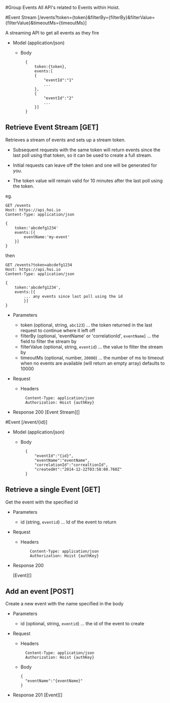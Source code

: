 #Group Events
All API's related to Events within Hoist.

#Event Stream [/events?token={token}&filterBy={filterBy}&filterValue={filterValue}&timeoutMs={timeoutMs}]

A streaming API to get all events as they fire


+ Model (application/json)

    + Body

            {
                token:{token},
                events:[
                {
                    "eventId":"1"
                    ...
                },
                {
                    "eventId":"2"
                    ...
                }]
            }


## Retrieve Event Stream [GET]

Retrieves a stream of events and sets up a stream token.
* Subsequent requests with the same token will return events since the last poll using that token, so it can be used to create a full stream.

* Initial requests can leave off the token and one will be generated for you.

* The token value will remain valid for 10 minutes after the last poll using the token.

eg.

```http
GET /events
Host: https://api.hoi.io
Content-Type: application/json

{
    token:'abcdefg1234'
    events:[{
        eventName:'my-event'
    }]
}
```
then
```http
GET /events?token=abcdefg1234
Host: https://api.hoi.io
Content-Type: application/json

{
    token:'abcdefg1234',
    events:[{
        ... any events since last poll using the id
        }]
}
```

+ Parameters

    + token (optional, string, `abc123`) ... the token returned in the last request to continue where it left off
    + filterBy (optional, 'eventName' or 'correlationId', `eventName`) ... the field to filter the stream by
    + filterValue (optional, string, `eventid`) ... the value to filter the stream by
    + timeoutMs (optional, number, `20000`) ... the number of ms to timeout when no events are available (will return an empty array) defaults to 10000

+ Request
    + Headers

            Content-Type: application/json
            Authorization: Hoist {authKey}

+ Response 200
    [Event Stream][]

#Event [/event/{id}]

+ Model (application/json)

    + Body

            {
                "eventId":"{id}",
                "eventName":"eventName",
                "correlationId":"correaltionId",
                "createdAt":"2014-12-22T03:58:00.760Z"
            }

## Retrieve a single Event [GET]

Get the event with the specified id

+ Parameters

    + id (string, `eventid`) ... Id of the event to return

+ Request

    + Headers

              Content-Type: application/json
              Authorization: Hoist {authKey}

+ Response 200

    [Event][]


## Add an event [POST]

Create a new event with the name specified in the body

+ Parameters

    + id (optional, string, `eventid`) ... the id of the event to create

+ Request

    + Headers

            Content-Type: application/json
            Authorization: Hoist {authKey}

    + Body
      ```
      {
        "eventName":"{eventName}"
      }
      ```

+ Response 201
    [Event][]
